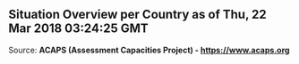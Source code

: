 ## Situation Overview per Country as of Thu, 22 Mar 2018 03:24:25 GMT

Source: **ACAPS (Assessment Capacities Project) - https://www.acaps.org**